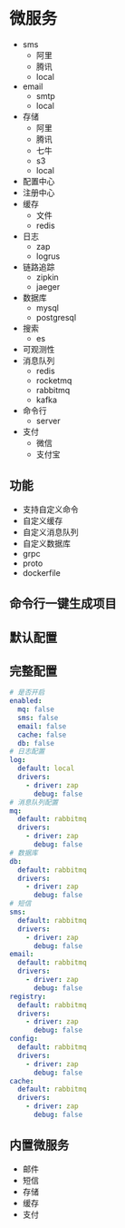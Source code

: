 # 微服务

- sms
  - 阿里
  - 腾讯
  - local
- email
  - smtp
  - local
- 存储
  - 阿里
  - 腾讯
  - 七牛
  - s3
  - local
- 配置中心
- 注册中心
- 缓存
  - 文件
  - redis
- 日志
  - zap
  - logrus
- 链路追踪
  - zipkin
  - jaeger
- 数据库
  - mysql
  - postgresql
- 搜索
  - es
- 可观测性
- 消息队列
  - redis
  - rocketmq
  - rabbitmq
  - kafka
- 命令行
  - server
- 支付
  - 微信
  - 支付宝

## 功能
- 支持自定义命令
- 自定义缓存
- 自定义消息队列
- 自定义数据库
- grpc
- proto
- dockerfile

## 命令行一键生成项目
## 默认配置
## 完整配置
```yaml
# 是否开启
enabled:
  mq: false
  sms: false
  email: false
  cache: false
  db: false
# 日志配置
log:
  default: local
  drivers:
    - driver: zap
      debug: false
# 消息队列配置
mq:
  default: rabbitmq
  drivers:
    - driver: zap
      debug: false
# 数据库
db:
  default: rabbitmq
  drivers:
    - driver: zap
      debug: false
# 短信
sms:
  default: rabbitmq
  drivers:
    - driver: zap
      debug: false
email:
  default: rabbitmq
  drivers:
    - driver: zap
      debug: false
registry:
  default: rabbitmq
  drivers:
    - driver: zap
      debug: false
config:
  default: rabbitmq
  drivers:
    - driver: zap
      debug: false
cache:
  default: rabbitmq
  drivers:
    - driver: zap
      debug: false
```

## 内置微服务

- 邮件
- 短信
- 存储
- 缓存
- 支付
